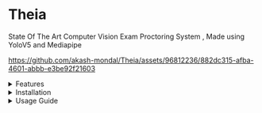# Theia
State Of The Art Computer Vision Exam Proctoring System , Made using YoloV5 and Mediapipe




https://github.com/akash-mondal/Theia/assets/96812236/882dc315-afba-4601-abbb-e3be92f21603




<details>
<summary>Features</summary>
   
This software is designed to uphold the integrity of exams conducted on computer screens by detecting and preventing suspicious activities committed by candidates. It relies on the candidate's webcam to monitor and analyze their behavior during the exam.

### Key Features:

1. Violation Counter: This system maintains a violation counter that allows a predefined number of infractions within an adjustable limit. Once this limit is reached, an alert is immediately sent to the administrator, and the candidate's computer is rendered inoperable until further action is taken.

2. Violations Detection: The system actively monitors the candidate's actions and records violations with corresponding image evidence. These violations include:

   a. Using a mobile phone during the exam.
   
   b. Diverting attention away from the screen, such as peeking at others' screens or consulting external materials.
   
   c. Detecting multiple individuals in the webcam frame, signaling potential collaboration or unauthorized presence.
   
   d. Not detecting any person in the frame for an extended period, which may indicate candidate absence or an issue.
   
   e. (Upcoming Feature) Facial Recognition: This upcoming feature will ensure that only the designated candidate uses the computer for the exam, preventing unauthorized access.

In summary, our state-of-the-art computer vision-based exam proctoring system provides a robust solution to maintain exam integrity by monitoring and flagging suspicious activities, all while offering customizable violation tolerance levels and advanced features for enhanced security.
</details>
<details>
<summary>Installation</summary>
This software is designed to operate efficiently without the need for a GPU, relying solely on CPU resources. Therefore, it is essential to ensure that your system is equipped with a capable CPU.

### Installation process:

1. Begin by installing Python 3 (This Software Only Supports Python 3.8 - 3.11) , PYTHON 3.12 IS NOT SUPPORTED AS OF OCTOBER-10-2023

2. Next, either clone the repository or download it as a ZIP file to your local machine.

3. Once you have the software's repository on your machine, navigate to the cloned folder. Open a terminal window in this folder and execute the following command to install the required dependencies. Please note that this step may take some time to complete:

```bash
pip install -r requirements.txt
```

4. Once the dependencies are successfully installed, you can initialize the application by running the following command in the terminal:

```bash
python3 webcam.py
```

These steps will set up and launch the software, allowing you to use it for monitoring and proctoring exams using your CPU resources.

</details>

<details>
<summary>Usage Guide</summary>

### Key Functions of the Software:

1. **Violation Detection:** The software monitors and captures several types of violations during exams, including:

   a. Prolonged Absence of a Detected Face.
   
   b. Detection of More Than One Face.
   
   c. Detection of a Mobile Phone.
   
   d. Candidate Looking Away from the Screen.

3. **Violation Counter:** Each violation observed results in the addition of one point to the Violation Counter. Once this counter reaches a predefined limit (default set to 15), the software triggers an unskippable alert message: "Suspicious activity detected! Admin Alerted." To dismiss this message, simply close the terminal window running the program.

4. **Customizable Violation Limit:** Administrators have the flexibility to adjust the maximum limit of violations to suit their specific requirements. This setting is conveniently located within the early lines of the 'webcam.py' file, clearly commented for ease of customization.

### Webcam Configuration:

To ensure optimal performance and accuracy, it is crucial to set up the webcam as follows:

1. **Positioning:** The webcam should be positioned horizontally, capturing the upper torso and, most importantly, the candidate's face.

2. **Lighting:** Adequate ambient lighting is essential to ensure clear image capture.

3. **Background Noise:** Eliminate background noise that could potentially confuse the object detection models.

4. **Avoid Sunglasses:** Candidates should not wear sunglasses during the exam, as they can interfere with the gaze detection algorithm.

5. **Admin Responsibility:** Ensuring that candidates do not have gadgets like smartwatches or earphones is the responsibility of the administrator. Detection of such devices may be added as a future feature.

6. **Webcam Quality:** It is recommended to use a webcam of decent quality, providing images with minimal noise and proper RGB channel 8-bit colors. The software does not accept grayscale images.
</details>

